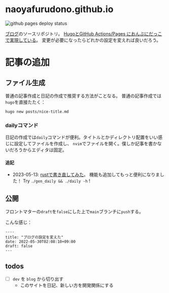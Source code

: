# naoyafurudono.github.io

![github pages deploy status](https://github.com/naoyafurudono/naoyafurudono.github.io/actions/workflows/gh-pages.yml/badge.svg)

[ブログ](https://naoyafurudono.github.io/)のソースリポジトリ。
[HugoとGitHub Actions/Pages におんぶにだっこで実現している](https://blog.nfurudono.com/posts/2022/march/my-first-post/)。
変更が必要になったらどれかの設定を変えれば良いだろう。

# 記事の追加

## ファイル生成

普通の記事作成と日記の作成で推奨する方法がことなる。
普通の記事作成では`hugo`を直接たたく：

```
hugo new posts/nice-title.md
```

### dailyコマンド

日記の作成では`daily`コマンドが便利。タイトルとかディレクトリ配置をいい感じに設定してファイルを作成し、
`nvim`でファイルを開く。僕しか記事を書かないだろうからエディタは固定。

#### 追記

- 2023-05-13: [rustで書き直してみた](https://github.com/naoyafurudono/naoyafurudono.github.io/commit/5dffad6d10406fa83c4d9dd8eaa91a3c769a553f)。
機能も追加してもっと便利になりました！ Try `./gen_daily && ./daily -h` !

## 公開

フロントマターの`draft`を`false`にした上で`main`ブランチに`push`する。

こんな感じ：

```
----
title: "ブログの設定を変えた"
date: 2022-05-30T02:08:10+09:00
draft: false
---
```

## todos

- [ ] `dev` を `blog` から切り出す
  - このサイトを日記、新しい方を開発関係にする

